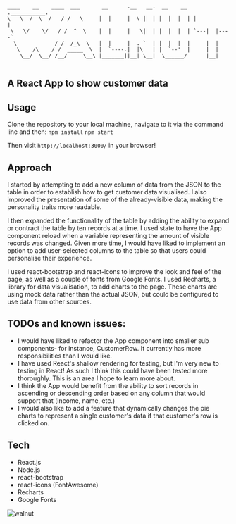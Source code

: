 ```

____    __    ____  ___       __      .__   __.  __    __  .___________.
\   \  /  \  /   / /   \     |  |     |  \ |  | |  |  |  | |           |
 \   \/    \/   / /  ^  \    |  |     |   \|  | |  |  |  | `---|  |----`
  \            / /  /_\  \   |  |     |  . `  | |  |  |  |     |  |     
   \    /\    / /  _____  \  |  `----.|  |\   | |  `--'  |     |  |     
    \__/  \__/ /__/     \__\ |_______||__| \__|  \______/      |__|     


```

## A React App to show customer data

## Usage

Clone the repository to your local machine, navigate to it via the command line and then:
```npm install```
```npm start```

Then visit ```http://localhost:3000/``` in your browser!

## Approach

I started by attempting to add a new column of data from the JSON to the table in order to establish how to get customer data visualised. I also improved the presentation of some of the already-visible data, making the personality traits more readable.

I then expanded the functionality of the table by adding the ability to expand or contract the table by ten records at a time. I used state to have the App component reload when a variable representing the amount of visible records was changed. Given more time, I would have liked to implement an option to add user-selected columns to the table so that users could personalise their experience.

I used react-bootstrap and react-icons to improve the look and feel of the page, as well as a couple of fonts from Google Fonts. I used Recharts, a library for data visualisation, to add charts to the page. These charts are using mock data rather than the actual JSON, but could be configured to use data from other sources.

## TODOs and known issues:

* I would have liked to refactor the App component into smaller sub components- for instance, CustomerRow. It currently has more responsibilities than I would like.
* I have used React's shallow rendering for testing, but I'm very new to testing in React! As such I think this could have been tested more thoroughly. This is an area I hope to learn more about.
* I think the App would benefit from the ability to sort records in ascending or descending order based on any column that would support that (income, name, etc.)
* I would also like to add a feature that dynamically changes the pie charts to represent a single customer's data if that customer's row is clicked on.

## Tech

* React.js
* Node.js
* react-bootstrap
* react-icons (FontAwesome)
* Recharts
* Google Fonts

![walnut](https://github.com/wemmm/walnut/blob/master/walnut.png)
